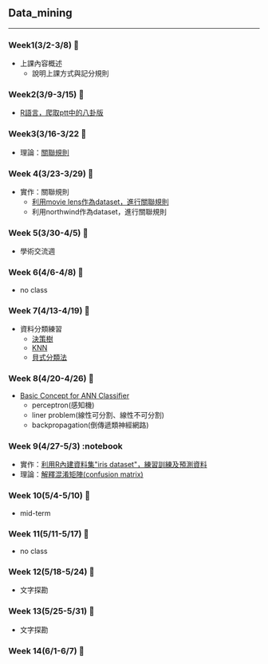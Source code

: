 ## Data_mining
-----------------------------------
### Week1(3/2-3/8) :notebook:
- 上課內容概述
  - 說明上課方式與記分規則

### Week2(3/9-3/15) :notebook:
- [R語言，爬取ptt中的八卦版](https://github.com/ching-wen123/Data_mining/blob/master/%E7%A8%8B%E5%BC%8F%E7%A2%BC/webcrawler_pttGossiping.R)

### Week3(3/16-3/22 :notebook:
- 理論：[關聯規則](https://github.com/ching-wen123/Data_mining/blob/master/Image/Approri.pdf)

### Week 4(3/23-3/29) :notebook:
- 實作：關聯規則
  - [利用movie lens作為dataset，進行關聯規則](https://github.com/ching-wen123/Data_mining/blob/master/%E7%A8%8B%E5%BC%8F%E7%A2%BC/Apriori_movielens.R)
  - 利用northwind作為dataset，進行關聯規則

### Week 5(3/30-4/5) :notebook:
- 學術交流週

### Week 6(4/6-4/8) :notebook:
- no class

### Week 7(4/13-4/19) :notebook:
- 資料分類練習
    - [決策樹](https://github.com/ching-wen123/Data_mining/blob/master/Image/classification.pdf)
    - [KNN](https://github.com/ching-wen123/Data_mining/blob/master/Image/KNN.pdf)
    - [貝式分類法](https://github.com/ching-wen123/Data_mining/blob/master/Image/%E8%B2%9D%E5%BC%8F.pdf)
    
### Week 8(4/20-4/26) :notebook:
- [Basic Concept for ANN Classifier](https://github.com/ching-wen123/Data_mining/blob/master/Image/ANN.pdf)
  - perceptron(感知機)
  - liner problem(線性可分割、線性不可分割)
  - backpropagation(倒傳遞類神經網路)

### Week 9(4/27-5/3) :notebook
- 實作：[利用R內建資料集"iris dataset"，練習訓練及預測資料](https://github.com/ching-wen123/Data_mining/blob/master/%E7%A8%8B%E5%BC%8F%E7%A2%BC/BI_ch13_classification.R)
- 理論：[解釋混淆矩陣(confusion matrix)](https://github.com/ching-wen123/Data_mining/blob/master/Image/confusion_matrix.pdf)

### Week 10(5/4-5/10) :notebook:
- mid-term

### Week 11(5/11-5/17) :notebook:
- no class

### Week 12(5/18-5/24) :notebook:
- 文字探勘

### Week 13(5/25-5/31) :notebook:
- 文字探勘

### Week 14(6/1-6/7) :notebook:
